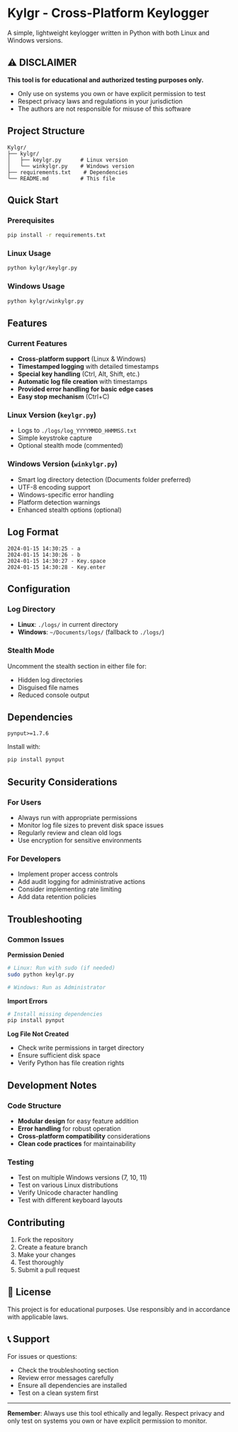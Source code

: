 # Kylgr - Cross-Platform Keylogger

A simple, lightweight keylogger written in Python with both Linux and Windows versions.

## ⚠️ DISCLAIMER

**This tool is for educational and authorized testing purposes only.**
- Only use on systems you own or have explicit permission to test
- Respect privacy laws and regulations in your jurisdiction
- The authors are not responsible for misuse of this software

## Project Structure

```
Kylgr/
├── kylgr/
│   ├── keylgr.py      # Linux version
│   └── winkylgr.py    # Windows version
├── requirements.txt    # Dependencies
└── README.md          # This file
```

## Quick Start

### Prerequisites
```bash
pip install -r requirements.txt
```

### Linux Usage
```bash
python kylgr/keylgr.py
```

### Windows Usage
```bash
python kylgr/winkylgr.py
```

## Features

### Current Features
- **Cross-platform support** (Linux & Windows)
- **Timestamped logging** with detailed timestamps
- **Special key handling** (Ctrl, Alt, Shift, etc.)
- **Automatic log file creation** with timestamps
- **Provided error handling for basic edge cases**
- **Easy stop mechanism** (Ctrl+C)

### Linux Version (`keylgr.py`)
- Logs to `./logs/log_YYYYMMDD_HHMMSS.txt`
- Simple keystroke capture
- Optional stealth mode (commented)

### Windows Version (`winkylgr.py`)
- Smart log directory detection (Documents folder preferred)
- UTF-8 encoding support
- Windows-specific error handling
- Platform detection warnings
- Enhanced stealth options (optional)

## Log Format

```
2024-01-15 14:30:25 - a
2024-01-15 14:30:26 - b
2024-01-15 14:30:27 - Key.space
2024-01-15 14:30:28 - Key.enter
```

## Configuration

### Log Directory
- **Linux**: `./logs/` in current directory
- **Windows**: `~/Documents/logs/` (fallback to `./logs/`)

### Stealth Mode
Uncomment the stealth section in either file for:
- Hidden log directories
- Disguised file names
- Reduced console output

## Dependencies

```
pynput>=1.7.6
```

Install with:
```bash
pip install pynput
```


## Security Considerations

### For Users
- Always run with appropriate permissions
- Monitor log file sizes to prevent disk space issues
- Regularly review and clean old logs
- Use encryption for sensitive environments

### For Developers
- Implement proper access controls
- Add audit logging for administrative actions
- Consider implementing rate limiting
- Add data retention policies

## Troubleshooting

### Common Issues

**Permission Denied**
```bash
# Linux: Run with sudo (if needed)
sudo python keylgr.py

# Windows: Run as Administrator
```

**Import Errors**
```bash
# Install missing dependencies
pip install pynput
```

**Log File Not Created**
- Check write permissions in target directory
- Ensure sufficient disk space
- Verify Python has file creation rights

## Development Notes

### Code Structure
- **Modular design** for easy feature addition
- **Error handling** for robust operation
- **Cross-platform compatibility** considerations
- **Clean code practices** for maintainability

### Testing
- Test on multiple Windows versions (7, 10, 11)
- Test on various Linux distributions
- Verify Unicode character handling
- Test with different keyboard layouts

## Contributing

1. Fork the repository
2. Create a feature branch
3. Make your changes
4. Test thoroughly
5. Submit a pull request

## 📄 License

This project is for educational purposes. Use responsibly and in accordance with applicable laws.

## 📞 Support

For issues or questions:
- Check the troubleshooting section
- Review error messages carefully
- Ensure all dependencies are installed
- Test on a clean system first

---

**Remember**: Always use this tool ethically and legally. Respect privacy and only test on systems you own or have explicit permission to monitor. 